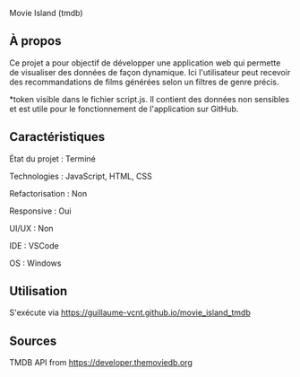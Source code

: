 Movie Island (tmdb)

## À propos

Ce projet a pour objectif de développer une application web qui permette de visualiser des données de façon dynamique. Ici l'utilisateur peut recevoir des recommandations de
films générées selon un filtres de genre précis.

*token visible dans le fichier script.js. Il contient des données non sensibles et est utile pour le fonctionnement de l'application sur GitHub.

## Caractéristiques

État du projet : Terminé

Technologies : JavaScript, HTML, CSS

Refactorisation : Non 

Responsive : Oui

UI/UX : Non

IDE : VSCode

OS : Windows 

## Utilisation

S'exécute via https://guillaume-vcnt.github.io/movie_island_tmdb

## Sources

TMDB API from https://developer.themoviedb.org
